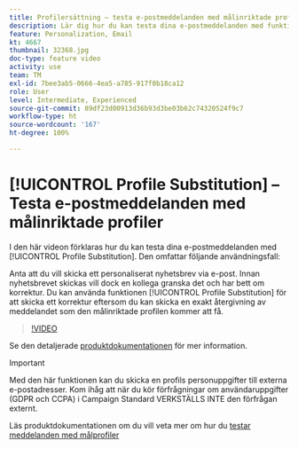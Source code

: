 ```yaml
---
title: Profilersättning – testa e-postmeddelanden med målinriktade profiler
description: Lär dig hur du kan testa dina e-postmeddelanden med funktionen profilersättning.
feature: Personalization, Email
kt: 4667
thumbnail: 32368.jpg
doc-type: feature video
activity: use
team: TM
exl-id: 7bee3ab5-0666-4ea5-a785-917f0b18ca12
role: User
level: Intermediate, Experienced
source-git-commit: 89df23d00913d36b93d3be03b62c74320524f9c7
workflow-type: ht
source-wordcount: '167'
ht-degree: 100%

---
```


# [!UICONTROL Profile Substitution] – Testa e-postmeddelanden med målinriktade profiler

I den här videon förklaras hur du kan testa dina e-postmeddelanden med [!UICONTROL Profile Substitution]. Den omfattar följande användningsfall:

Anta att du vill skicka ett personaliserat nyhetsbrev via e-post. Innan nyhetsbrevet skickas vill dock en kollega granska det och har bett om korrektur. Du kan använda funktionen [!UICONTROL Profile Substitution] för att skicka ett korrektur eftersom du kan skicka en exakt återgivning av meddelandet som den målinriktade profilen kommer att få.

>[!VIDEO](https://video.tv.adobe.com/v/32368?quality=12&learn=on)

Se den detaljerade [produktdokumentationen](https://experienceleague.adobe.com/docs/campaign-standard/using/testing-and-sending/preparing-and-testing-messages/testing-messages-using-target.html?lang=sv) för mer information.

>[!IMPORTANT]
>
>Med den här funktionen kan du skicka en profils personuppgifter till externa e-postadresser. Kom ihåg att när du kör förfrågningar om användaruppgifter (GDPR och CCPA) i Campaign Standard VERKSTÄLLS INTE den förfrågan externt.

Läs produktdokumentationen om du vill veta mer om hur du [testar meddelanden med målprofiler](https://experienceleague.adobe.com/docs/campaign-standard/using/testing-and-sending/preparing-and-testing-messages/testing-messages-using-target.html?lang=sv)
